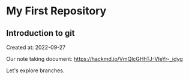 # My First Repository

## Introduction to git

Created at: 2022-09-27

Our note taking document: https://hackmd.io/VmQlcGHhTJ-VIeYr-_idyg

Let's explore branches.
